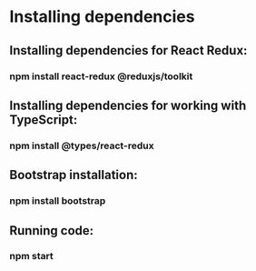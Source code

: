 # Installing dependencies

## Installing dependencies for React Redux:
### npm install react-redux @reduxjs/toolkit

## Installing dependencies for working with TypeScript:
### npm install @types/react-redux

## Bootstrap installation:
### npm install bootstrap

## Running code:
### npm start
